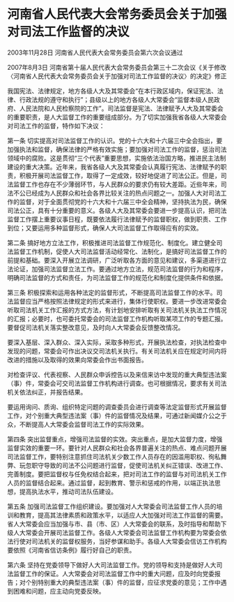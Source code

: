 # 河南省人民代表大会常务委员会关于加强对司法工作监督的决议

2003年11月28日 河南省人民代表大会常务委员会第六次会议通过

2007年8月3日 河南省第十届人民代表大会常务委员会第三十二次会议《关于修改〈河南省人民代表大会常务委员会关于加强对司法工作监督的决议〉的决定》修正

<!-- INFO END -->

我国宪法、法律规定，地方各级人大及其常委会“在本行政区域内，保证宪法、法律、行政法规的遵守和执行”；县级以上的地方各级人大常委会“监督本级人民政府、人民法院和人民检察院的工作”。司法监督是宪法、法律赋予人大及其常委会的重要职责，是人大监督工作的重要组成部分。为了切实加强我省各级人大常委会对司法工作的监督，特作如下决议：

第一条 切实提高对司法监督工作的认识。党的十六大和十六届三中全会指出，要加强执法和监督，确保法律的严格有效实施；要加强对司法工作的监督，惩治司法领域中的腐败。这是贯彻“三个代表”重要思想，实施依法治国方略，推进民主法制建设的重大决策。近年来，我省各级人大及其常委会认真履行宪法、法律赋予的职责，积极开展司法监督工作，取得了一定成效，较好地促进了司法公正。但是，司法监督工作也存在不少薄弱环节，与人民群众的要求仍有较大差距。近些年来，司法不公已经成为人民群众和社会各界比较关注的热点问题之一。加强人大对司法工作的监督，对于全面贯彻党的十六大和十六届三中全会精神，坚持执法为民，确保司法公正，具有十分重要的意义。各级人大及其常委会要进一步提高认识，把司法监督工作摆上重要议事日程，既要依法履行法律赋予的监督职权，做到职责、工作到位；又要运用多种监督形式，确保人大司法监督工作取得应有的实效。

第二条 搞好地方立法工作，积极推进司法监督工作规范化、制度化。建立健全司法监督工作机制，促使人大司法监督活动经常化、法制化，是搞好司法监督工作的前提和基础。要深入开展立法调研，广泛听取各方面的意见和建议，多渠道进行立法论证，加强司法监督立法工作。要通过地方立法，规范司法监督的行为和程序，明确司法监督的方式和责任，为司法监督工作的规范化和制度化提供条件和依据。

第三条 积极探索和运用各种法定的监督形式，不断提高司法监督工作的水平。司法监督应当严格按照法律规定的形式来进行，集体行使职权。要进一步改进常委会听取司法机关工作汇报的方式方法，有计划地安排听取有关司法机关执法工作情况的汇报；必要时，也可委托常委会的司法监督工作机构听取某项工作的专题汇报。要督促司法机关落实整改意见，及时向人大常委会反馈整改情况。

要深入基层、深入群众、深入实际，采取多种形式，开展执法检查，对执法检查中发现的问题，常委会可作出决议交司法机关执行。有关司法机关应在规定时间内将改进的措施以及取得的效果向常委会作出书面报告。

对检查评议、代表视察、人民群众申诉控告以及来信来访中发现的重大典型违法案（事）件，常委会可交司法监督工作机构进行调查。也可根据情况，要求有关司法机关依法纠正，并报告结果。

要运用询问、质询、组织特定问题的调查委员会进行调查等法定监督形式开展监督工作，对个别重大典型违法案（事）件的监督情况及结果，可通过新闻媒介公之于众，不断提高人大常委会监督司法工作的实际效果。

第四条 突出监督重点，增强司法监督的实效。突出重点，是加大监督力度，增强监督实效的重要一环。要针对人民群众和社会各界普遍关注的热点、难点问题开展司法监督工作，要特别注意抓住司法机关少数工作人员存在的因滥用职权、徇私舞弊、玩忽职守导致的司法不公问题进行监督，促使司法机关纠正错误、改进工作、完善制度。要把监督权与任免权结合起来，把对司法工作的监督与对司法机关工作人员的监督结合起来。通过监督，起到教育、警示和惩戒的作用，以端正执法思想，提高执法水平，推动司法队伍建设。

第五条 加强司法监督工作组织建设。要加强对人大常委会司法监督工作人员的培训和教育，提高其法律素质和政策水平，以适应人大加强对司法工作监督的需要。省人大常委会应当加强与市、县（市、区）人大常委会的联系，及时指导和帮助下级人大常委会开展司法监督工作。各级人大常委会司法监督工作机构要为常委会依法行使对司法机关的监督权服务，当好参谋和助手。各级人大常委会信访工作机构要依照《河南省信访条例》履行好自己的职责。

第六条 坚持在党委领导下做好人大司法监督工作。党的领导和支持是做好人大司法监督工作的保证。人大常委会对司法监督工作中的重大问题，应及时向党委报告；对个别特别重大的典型违法案（事）件的监督，应征求党委的意见；工作中遇到困难和问题，应主动向党委反映。